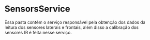# SensorsService
Essa pasta contém o serviço responsável pela obtenção dos dados da leitura dos sensores laterais e frontais, além disso a calibração dos sensores IR é feita nesse serviço.